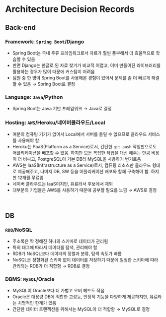# Architecture Decision Records

## Back-end

### Framework: `Spring Boot`/Django
- Spring Boot는 국내 주류 프레임워크로서 자료가 훨씬 풍부해서 더 효율적으로 학습할 수 있음
- 반면 Django는 한글로 된 자료 찾기가 비교적 어렵고, 이미 만들어진 라이브러리를 활용하는 경우가 많이 때문에 커스텀이 어려움
- 팀원 중 한 명이 Spring Boot를 사용해본 경험이 있어서 문제를 좀 더 빠르게 해결할 수 있음
→ Spring Boot로 결정

### Language: `Java`/Python
- Spring Boot는 Java 기반 프레임워크
→ Java로 결정

### Hosting: `AWS`/Heroku/네이버클라우드/Local
- 여분의 컴퓨팅 기기가 없어서 Local에서 서버를 돌릴 수 없으므로 클라우드 서비스를 사용해야 함
- Heroku는 PaaS(Platform as a Service)로서, 간단한 `git push` 작업만으로도 어플리케이션을 배포할 수 있음. 하지만 모든 복잡한 작업을 대신 해주는 만큼 비용이 더 비싸고, PostgreSQL이 기본 DB라 MySQL을 사용하기 번거로움
- AWS는 IaaS(Infrastructure as a Service)로서, 컴퓨팅 리소스만 클라우드 형태로 제공해주고, 나머지 DB, SW 등을 어플리케이션 배포와 함께 구축해야 함. 하지만 12개월 무료임
- 네이버 클라우드는 IaaS이지만, 유료라서 후보에서 제외
- 대부분의 기업들은 AWS를 사용하기 때문에 공부할 필요를 느낌
→ AWS로 결정

<br>

## DB

### `RDB`/NoSQL
- 주소록은 딱 정해진 하나의 스키마로 데이터가 관리됨
- 특히 태그에 따라서 데이터를 탐색, 관리해야 함
- RDB가 NoSQL보다 데이터의 정렬과 분류, 탐색 속도가 빠름
- NoSQL은 정형화된 스키마 없이 데이터를 저장하기 때문에 일정한 스키마에 따라 관리되는 RDB가 더 적합함
→ RDB로 결정

### DBMS: `MySQL`/Oracle
- MySQL이 Oracle보다 더 가볍고 오버 헤드도 작음
- Oracle은 대용량 DB에 적합한 고성능, 안정적 기능을 다양하게 제공하지만, 유료라는 치명적인 한계가 있음
- 간단한 데이터 트랜잭션을 위해서는 MySQL이 더 적합함
→ MySQL로 결정